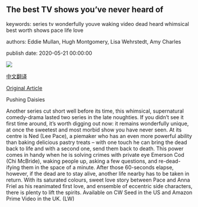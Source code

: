 ## The best TV shows you’ve never heard of

keywords: series tv wonderfully youve waking video dead heard whimsical best worth shows pace life love

authors: Eddie Mullan, Hugh Montgomery, Lisa Wehrstedt, Amy Charles

publish date: 2020-05-21 00:00:00

![](https://ichef.bbci.co.uk/wwfeatures/live/624_351/images/live/p0/8d/sy/p08dsyq9.jpg)

[中文翻译](The%20best%20TV%20shows%20you%E2%80%99ve%20never%20heard%20of_zh.md)

[Original Article](https://www.bbc.com/culture/article/20200521-the-best-tv-shows-youve-never-heard-of)

Pushing Daisies

Another series cut short well before its time, this whimsical, supernatural comedy-drama lasted two series in the late noughties. If you didn’t see it first time around, it’s worth digging out now: it remains wonderfully unique, at once the sweetest and most morbid show you have never seen. At its centre is Ned (Lee Pace), a piemaker who has an even more powerful ability than baking delicious pastry treats – with one touch he can bring the dead back to life and with a second one, send them back to death. This power comes in handy when he is solving crimes with private eye Emerson Cod (Chi McBride), waking people up, asking a few questions, and re-dead-ifying them in the space of a minute. After those 60-seconds elapse, however, if the dead are to stay alive, another life nearby has to be taken in return. With its saturated colours, sweet love story between Pace and Anna Friel as his reanimated first love, and ensemble of eccentric side characters, there is plenty to lift the spirits. Available on CW Seed in the US and Amazon Prime Video in the UK. (LW)